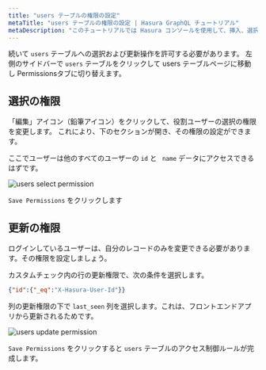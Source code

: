 ```yaml
---
title: "users テーブルの権限の設定"
metaTitle: "users テーブルの権限の設定 | Hasura GraphQL チュートリアル"
metaDescription: "このチュートリアルでは Hasura コンソールを使用して、挿入、選択、更新、削除の操作を行うためのユーザーテーブルの権限を設定する方法について説明します"
---
```



<YoutubeEmbed link="https://www.youtube.com/embed/vt7B3Fpa0qc" />

続いて `users` テーブルへの選択および更新操作を許可する必要があります。
左側のサイドバーで `users` テーブルをクリックして users テーブルページに移動し Permissionsタブに切り替えます。

## 選択の権限

「編集」アイコン（鉛筆アイコン）をクリックして、役割ユーザーの選択の権限を変更します。 これにより、下のセクションが開き、その権限の設定ができます。

ここでユーザーは他のすべてのユーザーの `id` と ` name` データにアクセスできるはずです。

![users select permission](https://graphql-engine-cdn.hasura.io/learn-hasura/assets/graphql-hasura/users-select-permission.png)

`Save Permissions` をクリックします

## 更新の権限

ログインしているユーザーは、自分のレコードのみを変更できる必要があります。その権限を設定しましょう。

カスタムチェック内の行の更新権限で、次の条件を選択します。

```json
{"id":{"_eq":"X-Hasura-User-Id"}}
```

列の更新権限の下で `last_seen` 列を選択します。これは、フロントエンドアプリから更新されるためです。

![users update permission](https://graphql-engine-cdn.hasura.io/learn-hasura/assets/graphql-hasura/users-update-permission.png)

`Save Permissions` をクリックすると `users` テーブルのアクセス制御ルールが完成します。
